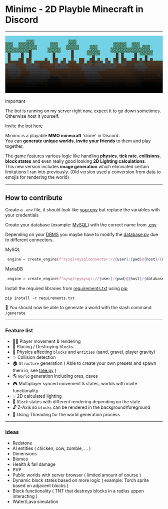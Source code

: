 # Minimc - 2D Playble Minecraft in Discord
- - - - -
![Test Image 3](Assets/banner.png)

> [!IMPORTANT]
> The bot is running on my server right now, expect it to go down sometimes. Otherwise host it yourself.
>
> Invite the bot [here](https://discord.com/oauth2/authorize?client_id=1098581527446700083&permissions=2147871745&scope=bot)


Minimc is a playable **MMO minecraft** 'clone' in Discord.
<br>You can **generate unique worlds**, **invite your friends** to them and play together.

The game features various logic like handling **physics**, **tick rate**, **collisions**, **block states** and even really good looking **2D Lighting calculations**.
<br>This new version includes **image generation** which eliminated certain limitations I ran into previously. (Old version used a conversion from data to emojis for rendering the world)
- - - - -
## How to contribute
Create a `.env` file, it should look like [your.env](your.env) but replace the variables with your credentials

Create your database (example: [MySQL](https://www.mysql.com/de/)) with the correct name from [.env](.env)

Depending on your [DBMS](https://www.ibm.com/docs/en/zos-basic-skills?topic=zos-what-is-database-management-system) you maybe have to modify the [database.py](database.py) due to different connectors.

MySQL
```py
 engine = create_engine(f"mysql+mysqlconnector://{user}:{pwd}@{host}/{database}")
 ```

MariaDB
```py
 engine = create_engine(f"mysql+pymysql://{user}:{pwd}@{host}/{database}")
 ```

Install the required libraries from [requirements.txt](requirements.txt) using [pip](https://pypi.org/project/pip/) 

```
pip install -r requirements.txt
```
🎉 You should now be able to generate a world with the slash command `/generate`
- - - - -
### Feature list
- 🏃‍♂️ Player movement & rendering
- 👊 Placing / Destroying `blocks`
- 🍎 Physics affecting `blocks` and `entities` (sand, gravel, player gravity)
- ✨ Collision detection
- 🏠 `Structure` generation ( Able to create your own presets and spawn them in, see [tree.py](tree.py) )
- 🌎 `World` generation including ores, caves
- 🎮 Multiplayer synced movement & states, worlds with invite functionality
- 💡 2D calculated lighting
- 🧱 `Block` states with different rendering depending on the state
- 🔓 Z-Axis so `blocks` can be rendered in the background/foreground
- 🐌 Using Threading for the world generation process
- - - - -
### Ideas
- Redstone
- AI entities ( chicken, cow, zombie, . . )
- Dimensions
- Biomes
- Health & fall damage
- PVP
- Public worlds with server browser ( limited amount of course )
- Dynamic block states based on more logic ( example: Torch sprite based on adjacent blocks )
- Block functionality ( TNT that destroys blocks in a radius uppon interacting )
- Water/Lava simulation
